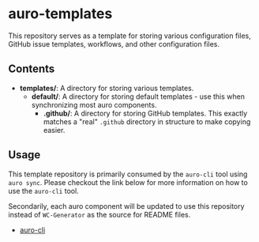 # auro-templates

This repository serves as a template for storing various configuration files, GitHub issue templates, workflows, and other configuration files.

## Contents
- **templates/**: A directory for storing various templates.
  - **default/**: A directory for storing default templates - use this when synchronizing most auro components.
    - **.github/**: A directory for storing GitHub templates. This exactly matches a "real" `.github` directory in structure
    to make copying easier.

## Usage
This template repository is primarily consumed by the `auro-cli` tool using `auro sync`. Please checkout the link below for more information on how to use the `auro-cli` tool.

Secondarily, each auro component will be updated to use this repository instead of `WC-Generator` as the source for README files.

- [auro-cli](https://github.com/AlaskaAirlines/auro-cli)